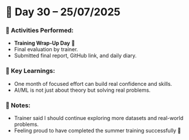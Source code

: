 # 📘 Day 30 – 25/07/2025

### 📅 Activities Performed:
- **Training Wrap-Up Day** 🎉
- Final evaluation by trainer.
- Submitted final report, GitHub link, and daily diary.

### 🧠 Key Learnings:
- One month of focused effort can build real confidence and skills.
- AI/ML is not just about theory but solving real problems.

### 📝 Notes:
- Trainer said I should continue exploring more datasets and real-world problems.
- Feeling proud to have completed the summer training successfully 💪
